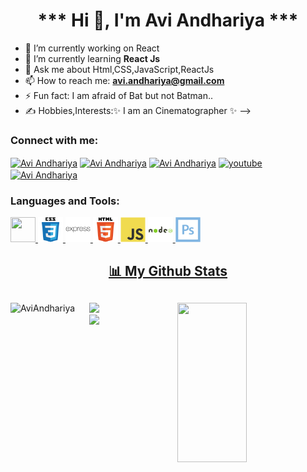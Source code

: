 <h1 align="center">*** Hi 👋, I'm Avi Andhariya ***</h1>

- 🔭 I’m currently working on React
- 🌱 I’m currently learning **React Js**
- 💬 Ask me about Html,CSS,JavaScript,ReactJs
- 📫 How to reach me: **avi.andhariya@gmail.com**
- ⚡ Fun fact: I am afraid of Bat but not Batman..
- ✍️ Hobbies,Interests:✨ I am an Cinematographer ✨
-->


<h3 align="left">Connect with me:</h3>
<p align="left">
<a href="https://www.linkedin.com/in/avi-andhariya-177948191/" target="blank"><img align="center" src="https://raw.githubusercontent.com/rahuldkjain/github-profile-readme-generator/master/src/images/icons/Social/linked-in-alt.svg" alt="Avi Andhariya" height="30" width="40" /></a>
<a href="https://www.instagram.com/aviandhariya/" target="blank"><img align="center" src="https://raw.githubusercontent.com/rahuldkjain/github-profile-readme-generator/master/src/images/icons/Social/instagram.svg" alt="Avi Andhariya" height="30" width="40" /></a>
<a href="https://medium.com/@avi.andhariya" target="blank"><img align="center" src="https://raw.githubusercontent.com/rahuldkjain/github-profile-readme-generator/master/src/images/icons/Social/medium.svg" alt="Avi Andhariya" height="30" width="40" /></a>
<a href="https://www.youtube.com/channel/UCGyPAt4EQaey2EOW9Gr5OeA" target="blank"><img align="center" src="https://raw.githubusercontent.com/rahuldkjain/github-profile-readme-generator/master/src/images/icons/Social/youtube.svg" alt="youtube" height="30" width="40" /></a>
<a href="https://twitter.com/AviAndhariya2?t=36uwfGCpqDCXcWhEAiioIA&s=03" target="blank"><img align="center" src="https://play-lh.googleusercontent.com/wIf3HtczQDjHzHuu7vezhqNs0zXAG85F7VmP7nhsTxO3OHegrVXlqIh_DWBYi86FTIGk" alt="Avi Andhariya" height="30" width="40" /></a>
</p>

<h3 align="left">Languages and Tools:</h3>
<p align="left"> <a href="https://chakra-ui.com/" target="_blank" rel="noreferrer"> <img src="https://pbs.twimg.com/profile_images/1244925541448286208/rzylUjaf_400x400.jpg" width="40" height="40"/> </a> <a href="https://www.w3schools.com/css/" target="_blank" rel="noreferrer"> <img src="https://raw.githubusercontent.com/devicons/devicon/master/icons/css3/css3-original-wordmark.svg" alt="css3" width="40" height="40"/> </a> <a href="https://expressjs.com" target="_blank" rel="noreferrer"> <img src="https://raw.githubusercontent.com/devicons/devicon/master/icons/express/express-original-wordmark.svg" alt="express" width="40" height="40"/> </a> <a href="https://www.w3.org/html/" target="_blank" rel="noreferrer"> <img src="https://raw.githubusercontent.com/devicons/devicon/master/icons/html5/html5-original-wordmark.svg" alt="html5" width="40" height="40"/> </a> <a href="https://developer.mozilla.org/en-US/docs/Web/JavaScript" target="_blank" rel="noreferrer"> <img src="https://raw.githubusercontent.com/devicons/devicon/master/icons/javascript/javascript-original.svg" alt="javascript" width="40" height="40"/> </a> <a href="https://nodejs.org" target="_blank" rel="noreferrer"> <img src="https://raw.githubusercontent.com/devicons/devicon/master/icons/nodejs/nodejs-original-wordmark.svg" alt="nodejs" width="40" height="40"/> </a> <a href="https://www.photoshop.com/en" target="_blank" rel="noreferrer"> <img src="https://raw.githubusercontent.com/devicons/devicon/master/icons/photoshop/photoshop-line.svg" alt="photoshop" width="40" height="40"/> </a> <a href="https://reactjs.org/" target="_blank" rel="noreferrer">
<!--   <img src="https://raw.githubusercontent.com/devicons/devicon/master/icons/react/react-original-wordmark.svg" alt="react" width="40" height="40"/> </a> </p> -->

<div>
<h2 align="center">📊 My Github Stats<h2>
  </div>
  <div>
<!-- <div justify-content:'center'> -->
  <img align="right" src="https://github-readme-stats.vercel.app/api?username=AviAndhariya&show_icons=true&theme=tokyonight" height="255px" width="47%"/>
<!--   </br> -->
<!--   </div> -->
<!--   <div> -->
    <img src="https://github-readme-stats.vercel.app/api?username=AviAndhariya" />
<!--   </br> -->
<!--   </div> -->
<!--   <div> -->
  <img align="left" src="https://github-readme-stats.vercel.app/api/top-langs/?username=AviAndhariya&theme=tokyonight&langs_count=8" alt="AviAndhariya" height="260px" width="25%" />
<!-- <div> -->
  </div>

<img  src="https://raw.githubusercontent.com/Trilokia/Trilokia/379277808c61ef204768a61bbc5d25bc7798ccf1/bottom_header.svg" />
